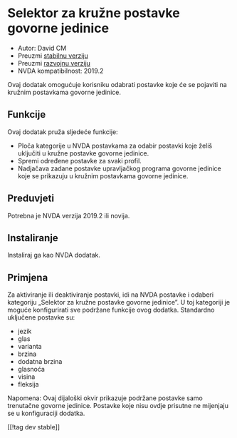# Selektor za kružne postavke govorne jedinice #

* Autor: David CM
* Preuzmi [stabilnu verziju][1]
* Preuzmi [razvojnu verziju][2]
* NVDA kompatibilnost: 2019.2

Ovaj dodatak omogućuje korisniku odabrati postavke koje će se pojaviti na kružnim postavkama govorne jedinice.

## Funkcije
Ovaj dodatak pruža sljedeće funkcije:

* Ploča kategorije u NVDA postavkama za odabir postavki koje želiš uključiti
  u kružne postavke govorne jedinice.
* Spremi određene postavke za svaki profil.
* Nadjačava zadane postavke upravljačkog programa govorne jedinice koje se
  prikazuju u kružnim postavkama govorne jedinice.

## Preduvjeti
Potrebna je NVDA verzija 2019.2 ili novija.

## Instaliranje
Instaliraj ga kao NVDA dodatak.

## Primjena
Za aktiviranje ili deaktiviranje postavki, idi na NVDA postavke i odaberi
kategoriju „Selektor za kružne postavke govorne jedinice”. U toj kategoriji
je moguće konfigurirati sve podržane funkcije ovog dodatka. Standardno
uključene postavke su:

* jezik
* glas
* varianta
* brzina
* dodatna brzina
* glasnoća
* visina
* fleksija

Napomena: Ovaj dijaloški okvir prikazuje podržane postavke samo trenutačne
govorne jedinice. Postavke koje nisu ovdje prisutne ne mijenjaju se u
konfiguraciji dodatka.

[[!tag dev stable]]

[1]: https://addons.nvda-project.org/files/get.php?file=synthrings

[2]: https://addons.nvda-project.org/files/get.php?file=synthrings
